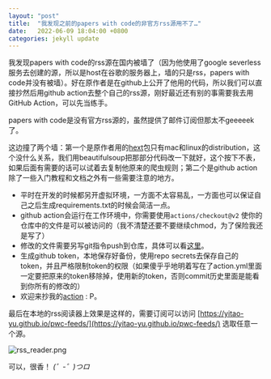 ```yaml
---
layout: "post"
title:  "我发现之前的papers with code的非官方rss源用不了…"
date:   2022-06-09 18:04:00 +0800
categories: jekyll update
---
```


我发现papers with code的rss源在国内被墙了（因为他使用了google severless服务去创建的源，所以是host在谷歌的服务器上，墙的只是rss，papers with code并没有被墙）。好在原作者是在github上公开了他用的代码，所以我们可以直接抄然后用github action去整个自己的rss源，刚好最近还有别的事需要我去用GitHub Action，可以先当练手。

papers with code是没有官方rss源的，虽然提供了邮件订阅但那太不geeeeek了。

这边撞了两个墙：第一个是原作者用的[hext](https://pypi.org/project/hext/)包只有mac和linux的distribution，这个没什么关系，我们用beautifulsoup把那部分代码改一下就好，这个按下不表，如果后面有需要的话可以试着去复制他原来的爬虫规则；第二个是github action除了一些入门教程和文档之外有一些需要注意的地方。

- 平时在开发的时候都另开虚拟环境，一方面不太容易乱，一方面也可以保证自己之后生成requirements.txt的时候会简洁一点。
- github action会运行在工作环境中，你需要使用`actions/checkout@v2` 使你的仓库中的文件是可以被访问的（我不清楚还要不要继续chmod，为了保险我还是写了）
- 修改的文件需要另写git指令push到仓库，具体可以看[这里](https://github.community/t/possible-to-commit-files-after-workflow-runs/17824)。
- 生成github token，本地保存好备份，使用repo secrets去保存自己的token，并且严格限制token的权限（如果傻乎乎地明着写在了action.yml里面一定要把原来的token移除掉，使用新的token，否则commit历史里面是能看到你所有的修改的）
- 欢迎来抄我的[action](https://github.com/yitao-yu/pwc-feeds/blob/master/.github/workflows/action.yml) : P。

最后在本地的rss阅读器上效果是这样的，需要订阅可以访问 [https://yitao-yu.github.io/pwc-feeds/](https://yitao-yu.github.io/pwc-feeds/) 选取任意一个源。

![rss_reader.png](https://cooperative-crest-404.notion.site/image/https%3A%2F%2Fs3-us-west-2.amazonaws.com%2Fsecure.notion-static.com%2F3cf06be3-22eb-40ce-a160-501f18000e87%2F%E5%BE%AE%E4%BF%A1%E5%9B%BE%E7%89%87_20220609174320.png?table=block&id=604a95c7-4280-406e-8d51-822f003bcd9c&spaceId=ebb074b0-e089-4443-bab9-577293359a20&width=2000&userId=&cache=v2)

可以，很香！ *(゜-゜)つロ*
